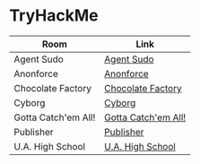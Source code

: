 # TryHackMe

| Room                | Link                                                                                                           |
| ------------------- | -------------------------------------------------------------------------------------------------------------- |
| Agent Sudo          | [Agent Sudo](https://github.com/MCornejoDev/TryHackMe/blob/main/rooms/agent-sudo/machine.md)                   |
| Anonforce           | [Anonforce](https://github.com/MCornejoDev/TryHackMe/blob/main/rooms/anonforce/machine.md)                     |
| Chocolate Factory   | [Chocolate Factory](https://github.com/MCornejoDev/TryHackMe/blob/main/rooms/chocolate-factory/machine.md)     |
| Cyborg              | [Cyborg](https://github.com/MCornejoDev/TryHackMe/blob/main/rooms/cyborg/machine.md)                           |
| Gotta Catch'em All! | [Gotta Catch'em All!](https://github.com/MCornejoDev/TryHackMe/blob/main/rooms/gotta-catch'em-all!/machine.md) |
| Publisher           | [Publisher](https://github.com/MCornejoDev/TryHackMe/blob/main/rooms/publisher/machine.md)                     |
| U.A. High School    | [U.A. High School](https://github.com/MCornejoDev/TryHackMe/blob/main/rooms/u.a.-high-school/machine.md)       |